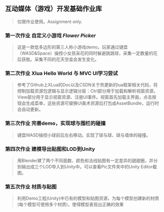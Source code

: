 ## 互动媒体（游戏）开发基础作业库
>仅限作业使用。Assignment only.
### 第一次作业 自定义小游戏 *Flower Picker*
>这是一款低多边形的第三人称小游戏demo。玩家通过键盘（WASD&Space）操控小女孩采花的同时躲避跳跳球，采集一定数量的花后获胜。采集不同的花天空盒会发生变化。
### 第二次作业 Xlua Hello World 与 MVC UI学习尝试
>参考了Github上XLua的Doc以及CSDN关于热更新的lua框架相关代码，将控制加载资源包逻辑与显示逻辑分层：Ctrl部分用于加载和解析视窗资源，View部分用于显示视窗资源、注册UI事件。视窗首先加载主界面，点击按钮会生成菜单，这些资源可替换UI美术资源后打包成AssetBundle，运行时会自动更新。
### 第三次作业 完善demo，实现球与围栏的碰撞
>键盘WASD操控小球前后左右移动。实现了球与球、球与墙体的碰撞。
### 第四次作业 建模导出贴图和LOD到Unity
>用Blender建了两个不同面数、颜色和法线贴图有一定差异的甜甜圈，并分别输出成三个LOD导入到Unity中。可以查看Pic文件夹中的Unity Editor截图。
### 第五次作业 材质与贴图
>利用Demo工程(Unity)中已有的模型和贴图资源，为每个模型创建新的材质(每个模型可使用多个材质)，使得模型表现出正确的效果
